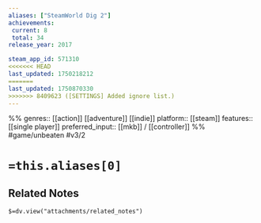 ```yaml
---
aliases: ["SteamWorld Dig 2"]
achievements:
 current: 8
 total: 34
release_year: 2017

steam_app_id: 571310
<<<<<<< HEAD
last_updated: 1750218212
=======
last_updated: 1750870330
>>>>>>> 8409623 ([SETTINGS] Added ignore list.)
---
```

%%
genres:: [[action]] [[adventure]] [[indie]]
platform:: [[steam]]
features:: [[single player]]
preferred_input:: [[mkb]] / [[controller]]
%%
#game/unbeaten
#v3/2

# `=this.aliases[0]`
## Related Notes
`$=dv.view("attachments/related_notes")`